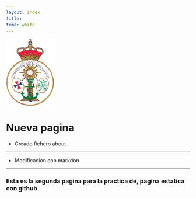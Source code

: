 ```yaml
---
layout: index
title:
tema: white
---
```

![imag.cabecera](img/escudo.png)

# Nueva pagina

* Creado fichero about
<hr/>

* Modificacion con markdon
<hr/>

### Esta es la segunda pagina para la practica de, pagina estatica con github.
